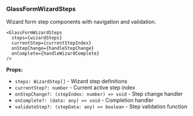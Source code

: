 ### GlassFormWizardSteps

Wizard form step components with navigation and validation.

```tsx
<GlassFormWizardSteps
  steps={wizardSteps}
  currentStep={currentStepIndex}
  onStepChange={handleStepChange}
  onComplete={handleWizardComplete}
/>
```

**Props:**
- `steps: WizardStep[]` - Wizard step definitions
- `currentStep?: number` - Current active step index
- `onStepChange?: (stepIndex: number) => void` - Step change handler
- `onComplete?: (data: any) => void` - Completion handler
- `validateStep?: (stepData: any) => boolean` - Step validation function
